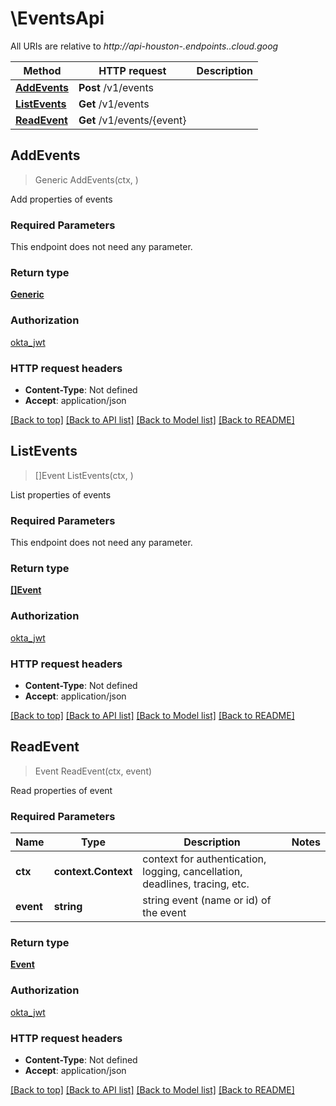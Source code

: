# \EventsApi

All URIs are relative to *http://api-houston-$.endpoints.$.cloud.goog*

Method | HTTP request | Description
------------- | ------------- | -------------
[**AddEvents**](EventsApi.md#AddEvents) | **Post** /v1/events | 
[**ListEvents**](EventsApi.md#ListEvents) | **Get** /v1/events | 
[**ReadEvent**](EventsApi.md#ReadEvent) | **Get** /v1/events/{event} | 



## AddEvents

> Generic AddEvents(ctx, )



Add properties of events

### Required Parameters

This endpoint does not need any parameter.

### Return type

[**Generic**](generic.md)

### Authorization

[okta_jwt](../README.md#okta_jwt)

### HTTP request headers

- **Content-Type**: Not defined
- **Accept**: application/json

[[Back to top]](#) [[Back to API list]](../README.md#documentation-for-api-endpoints)
[[Back to Model list]](../README.md#documentation-for-models)
[[Back to README]](../README.md)


## ListEvents

> []Event ListEvents(ctx, )



List properties of events

### Required Parameters

This endpoint does not need any parameter.

### Return type

[**[]Event**](event.md)

### Authorization

[okta_jwt](../README.md#okta_jwt)

### HTTP request headers

- **Content-Type**: Not defined
- **Accept**: application/json

[[Back to top]](#) [[Back to API list]](../README.md#documentation-for-api-endpoints)
[[Back to Model list]](../README.md#documentation-for-models)
[[Back to README]](../README.md)


## ReadEvent

> Event ReadEvent(ctx, event)



Read properties of event

### Required Parameters


Name | Type | Description  | Notes
------------- | ------------- | ------------- | -------------
**ctx** | **context.Context** | context for authentication, logging, cancellation, deadlines, tracing, etc.
**event** | **string**| string event (name or id) of the event | 

### Return type

[**Event**](event.md)

### Authorization

[okta_jwt](../README.md#okta_jwt)

### HTTP request headers

- **Content-Type**: Not defined
- **Accept**: application/json

[[Back to top]](#) [[Back to API list]](../README.md#documentation-for-api-endpoints)
[[Back to Model list]](../README.md#documentation-for-models)
[[Back to README]](../README.md)


